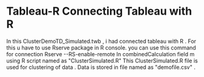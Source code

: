 # Tableau-R Connecting Tableau with R 
In this ClusterDemoTD_Simulated.twb , i had connected tableau with R . For this u have to use Rserve package in R console. you can use this command for connection  Rserve --RS-enable-remote
In combinedCalculation field m using R script named as "ClusterSimulated.R" 
This ClusterSimulated.R file is used for clustering of data .
Data is stored in file named as "demofile.csv" .
